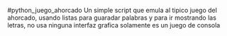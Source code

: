 #python_juego_ahorcado
Un simple script que emula al tipico juego del ahorcado, usando listas para guaradar palabras
y para ir mostrando las letras, no usa ninguna interfaz grafica solamente es un juego de consola
